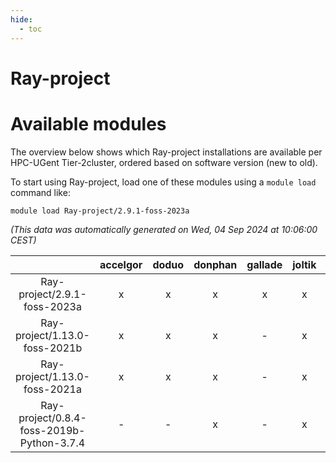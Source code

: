 ```yaml
---
hide:
  - toc
---
```


Ray-project
===========

# Available modules


The overview below shows which Ray-project installations are available per HPC-UGent Tier-2cluster, ordered based on software version (new to old).

To start using Ray-project, load one of these modules using a `module load` command like:

```shell
module load Ray-project/2.9.1-foss-2023a
```

*(This data was automatically generated on Wed, 04 Sep 2024 at 10:06:00 CEST)*  

| |accelgor|doduo|donphan|gallade|joltik|shinx|skitty|
| :---: | :---: | :---: | :---: | :---: | :---: | :---: | :---: |
|Ray-project/2.9.1-foss-2023a|x|x|x|x|x|x|x|
|Ray-project/1.13.0-foss-2021b|x|x|x|-|x|-|x|
|Ray-project/1.13.0-foss-2021a|x|x|x|-|x|-|x|
|Ray-project/0.8.4-foss-2019b-Python-3.7.4|-|-|x|-|x|-|x|
